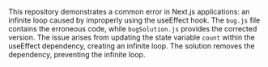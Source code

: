 This repository demonstrates a common error in Next.js applications: an infinite loop caused by improperly using the useEffect hook.  The `bug.js` file contains the erroneous code, while `bugSolution.js` provides the corrected version. The issue arises from updating the state variable `count` within the useEffect dependency, creating an infinite loop. The solution removes the dependency, preventing the infinite loop.